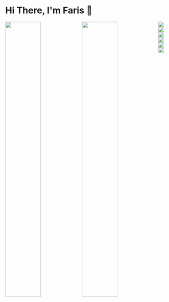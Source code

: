 # Hi There, I'm Faris 👋
<img align="left" width="47%" src="https://github-readme-stats.vercel.app/api?username=fariselpurhami&show_icons=true&theme=radical" />
<img align="left" width="47%" src="https://github-readme-stats.vercel.app/api/top-langs/?username=fariselpurhami&layout=compact" />
<img align= ![C] src="https://img.shields.io/badge/c-%2300599C.svg?style=for-the-badge&logo=c&logoColor=white" />
<img align="Python" src="https://img.shields.io/badge/python-3670A0?style=for-the-badge&logo=python&logoColor=ffdd54" />
<img align=![JavaScript src="https://img.shields.io/badge/javascript-%23323330.svg?style=for-the-badge&logo=javascript&logoColor=%23F7DF1E" />
<img align=![Ruby] src="https://img.shields.io/badge/ruby-%23CC342D.svg?style=for-the-badge&logo=ruby&logoColor=white" />
<img align=![PHP] src="https://img.shields.io/badge/php-%23777BB4.svg?style=for-the-badge&logo=php&logoColor=white" />
<img align= ![Java] src="https://img.shields.io/badge/java-%23ED8B00.svg?style=for-the-badge&logo=openjdk&logoColor=white" />

